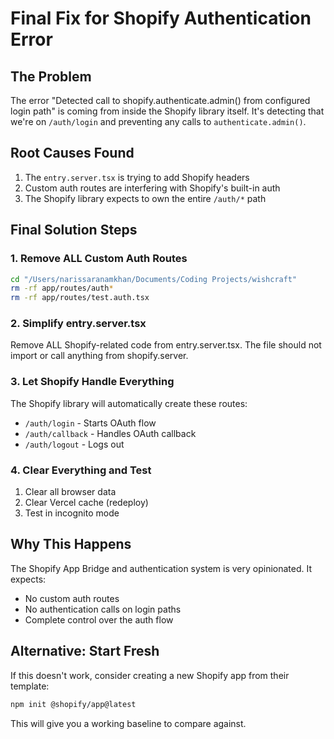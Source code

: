 # Final Fix for Shopify Authentication Error

## The Problem
The error "Detected call to shopify.authenticate.admin() from configured login path" is coming from inside the Shopify library itself. It's detecting that we're on `/auth/login` and preventing any calls to `authenticate.admin()`.

## Root Causes Found
1. The `entry.server.tsx` is trying to add Shopify headers
2. Custom auth routes are interfering with Shopify's built-in auth
3. The Shopify library expects to own the entire `/auth/*` path

## Final Solution Steps

### 1. Remove ALL Custom Auth Routes
```bash
cd "/Users/narissaranamkhan/Documents/Coding Projects/wishcraft"
rm -rf app/routes/auth*
rm -rf app/routes/test.auth.tsx
```

### 2. Simplify entry.server.tsx
Remove ALL Shopify-related code from entry.server.tsx. The file should not import or call anything from shopify.server.

### 3. Let Shopify Handle Everything
The Shopify library will automatically create these routes:
- `/auth/login` - Starts OAuth flow
- `/auth/callback` - Handles OAuth callback
- `/auth/logout` - Logs out

### 4. Clear Everything and Test
1. Clear all browser data
2. Clear Vercel cache (redeploy)
3. Test in incognito mode

## Why This Happens
The Shopify App Bridge and authentication system is very opinionated. It expects:
- No custom auth routes
- No authentication calls on login paths
- Complete control over the auth flow

## Alternative: Start Fresh
If this doesn't work, consider creating a new Shopify app from their template:
```bash
npm init @shopify/app@latest
```

This will give you a working baseline to compare against.